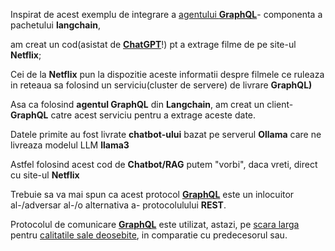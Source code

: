 

Inspirat de acest exemplu de integrare a [agentului **GraphQL**](https://python.langchain.com/v0.2/docs/integrations/tools/graphql/)- componenta a pachetului **langchain**,

am creat un cod(asistat de [**ChatGPT**](https://chatgpt.com/c/3da6507c-193f-4af5-a162-b775cb780d0a)!) pt a extrage filme de pe site-ul **Netflix**;

Cei de la **Netflix** pun la dispozitie aceste informatii despre filmele ce ruleaza in reteaua sa folosind un serviciu(cluster de servere) de livrare **GraphQL)**

Asa ca folosind **agentul GraphQL** din **Langchain**, am creat un client-**GraphQL** catre acest serviciu pentru a extrage aceste date.

Datele primite au fost livrate **chatbot-ului** bazat pe serverul **Ollama** care ne livreaza modelul LLM **llama3**

Astfel folosind acest cod de **Chatbot/RAG** putem "vorbi", daca vreti, direct cu site-ul **Netflix**

Trebuie sa va mai spun ca acest protocol [**GraphQL**](https://en.wikipedia.org/wiki/GraphQL) este un inlocuitor al-/adversar al-/o alternativa a- protocolulului **REST**.

Protocolul de comunicare [**GraphQL**](https://en.wikipedia.org/wiki/GraphQL) este utilizat, astazi, pe [scara larga](https://blog.postman.com/how-to-choose-between-rest-vs-graphql-vs-grpc-vs-soap/) pentru [calitatile sale deosebite](https://www.guru99.com/ro/graphql-vs-rest-apis.html), in comparatie cu predecesorul sau.
